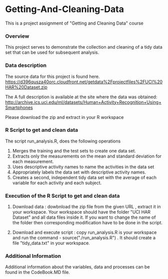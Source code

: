 Getting-And-Cleaning-Data
=========================

This is a project assignment of "Getting and Cleaning Data" course


### Overview
This project serves to demonstrate the collection and cleaning of a tidy data set that can be used for subsequent
analysis. 


###  Data description

The source data for this project is found here.
https://d396qusza40orc.cloudfront.net/getdata%2Fprojectfiles%2FUCI%20HAR%20Dataset.zip 

The  A full description is available at the site where the data was obtained:
http://archive.ics.uci.edu/ml/datasets/Human+Activity+Recognition+Using+Smartphones 

Please download the zip and extract in your R workspace

###  R Script to get and clean data

The script  run_analysis.R, does the following operations 

1. Merges the training and the test sets to create one data set.
2. Extracts only the measurements on the mean and standard deviation for each measurement. 
3. Uses descriptive activity names to name the activities in the data set
4. Appropriately labels the data set with descriptive activity names. 
5. Creates a second, independent tidy data set with the average of each variable for each activity and each subject. 

###  Execution of the R Script to get and clean data

   1. Download data : dowbnload the zip file from the given URL , extract it in your workspace. Your workspace should have the folder "UCI HAR Dataset" and all data files inside it. If you want to change the name of the folder then corresponding modification have to be done in the script.
   
   2. Download and execute script : copy run_analysis.R is your workspace and run the command -    source("./run_analysis.R") . It should create a file "tidy_data.txt" in your workspace.

### Additional Information
Additional information about the variables, data and processes can be found in the CodeBook.MD file.
